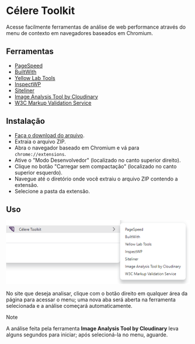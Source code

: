 # Célere Toolkit

Acesse facilmente ferramentas de análise de web performance através do menu de contexto em navegadores baseados em Chromium.

## Ferramentas

- [PageSpeed](https://pagespeed.web.dev/)
- [BuiltWith](https://builtwith.com/)
- [Yellow Lab Tools](https://yellowlab.tools/)
- [InspectWP](https://inspectwp.com/en)
- [Siteliner](https://www.siteliner.com/)
- [Image Analysis Tool by Cloudinary](https://webspeedtest.cloudinary.com/)
- [W3C Markup Validation Service](https://validator.w3.org/)

## Instalação

- [Faça o download do arquivo](https://github.com/Celere-WP/celeridade/releases).
- Extraia o arquivo ZIP.
- Abra o navegador baseado em Chromium e vá para `chrome://extensions`.
- Ative o "Modo Desenvolvedor" (localizado no canto superior direito).
- Clique no botão "Carregar sem compactação" (localizado no canto superior esquerdo).
- Navegue até o diretório onde você extraiu o arquivo ZIP contendo a extensão.
- Selecione a pasta da extensão.

## Uso

![Printscreen](assets/context-menu.png)

No site que deseja analisar, clique com o botão direito em qualquer área da página para acessar o menu; uma nova aba será aberta na ferramenta selecionada e a análise começará automaticamente.

> [!NOTE]
> A análise feita pela ferramenta **Image Analysis Tool by Cloudinary** leva alguns segundos para iniciar; após selecioná-la no menu, aguarde.
